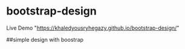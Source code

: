 # bootstrap-design

Live Demo "https://khaledyousryhegazy.github.io/bootstrap-design/"

##simple design with boostrap
